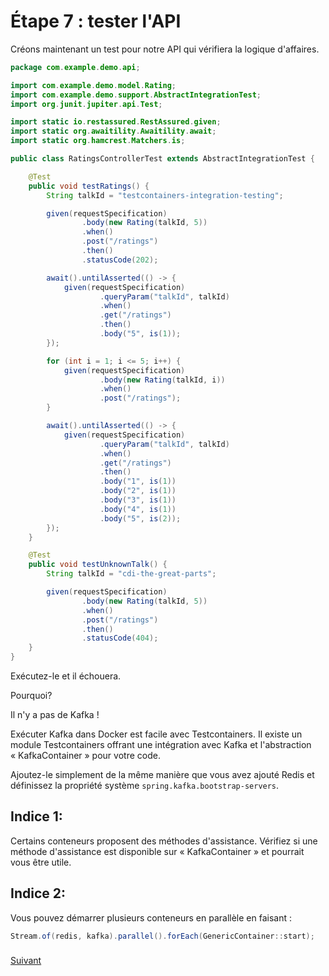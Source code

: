 # Étape 7 : tester l'API

Créons maintenant un test pour notre API qui vérifiera la logique d'affaires.

```java
package com.example.demo.api;

import com.example.demo.model.Rating;
import com.example.demo.support.AbstractIntegrationTest;
import org.junit.jupiter.api.Test;

import static io.restassured.RestAssured.given;
import static org.awaitility.Awaitility.await;
import static org.hamcrest.Matchers.is;

public class RatingsControllerTest extends AbstractIntegrationTest {

    @Test
    public void testRatings() {
        String talkId = "testcontainers-integration-testing";

        given(requestSpecification)
                .body(new Rating(talkId, 5))
                .when()
                .post("/ratings")
                .then()
                .statusCode(202);

        await().untilAsserted(() -> {
            given(requestSpecification)
                    .queryParam("talkId", talkId)
                    .when()
                    .get("/ratings")
                    .then()
                    .body("5", is(1));
        });

        for (int i = 1; i <= 5; i++) {
            given(requestSpecification)
                    .body(new Rating(talkId, i))
                    .when()
                    .post("/ratings");
        }

        await().untilAsserted(() -> {
            given(requestSpecification)
                    .queryParam("talkId", talkId)
                    .when()
                    .get("/ratings")
                    .then()
                    .body("1", is(1))
                    .body("2", is(1))
                    .body("3", is(1))
                    .body("4", is(1))
                    .body("5", is(2));
        });
    }

    @Test
    public void testUnknownTalk() {
        String talkId = "cdi-the-great-parts";

        given(requestSpecification)
                .body(new Rating(talkId, 5))
                .when()
                .post("/ratings")
                .then()
                .statusCode(404);
    }
}
```

Exécutez-le et il échouera.

Pourquoi?

Il n'y a pas de Kafka !

Exécuter Kafka dans Docker est facile avec Testcontainers.
Il existe un module Testcontainers offrant une intégration avec Kafka et l'abstraction « KafkaContainer » pour votre code.

Ajoutez-le simplement de la même manière que vous avez ajouté Redis et définissez la propriété système `spring.kafka.bootstrap-servers`.

## Indice 1:

Certains conteneurs proposent des méthodes d'assistance. Vérifiez si une méthode d'assistance est disponible sur « KafkaContainer » et pourrait vous être utile.

## Indice 2:

Vous pouvez démarrer plusieurs conteneurs en parallèle en faisant :

```java
Stream.of(redis, kafka).parallel().forEach(GenericContainer::start);
```

### 
[Suivant](etape-7.7-donnes-strategies-init.md)
